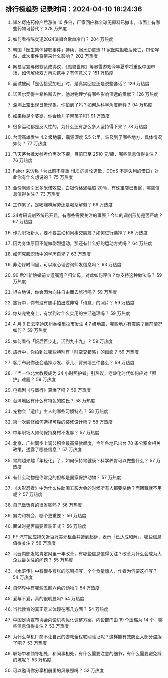 
## 排行榜趋势 记录时间：2024-04-10 18:24:36
  
  1. 知名痔疮药停产后涨价 10 多倍，厂家回应称全球无原料已撤市，市面上有哪些药物可替代？ 378 万热度
    
  2. 如何看待陈奕迅2024演唱会歌单冷门？ 204 万热度
    
  3. 韩国「医生集体辞职事件」持续，溺水幼童遭 11 家医院拒收后死亡，舆论哗然，此次事件将带来什么影响？ 202 万热度
    
  4. 网易官宣与微软达成协议，《魔兽世界》等暴雪游戏今年夏季将重返中国市场，如何解读双方再次携手？有何意义？ 151 万热度
    
  5. 面试被问「是否接受加班」时，是真实回应还是说些套话？ 129 万热度
    
  6. 诺贝尔奖得主希格斯去世，他对物理学有哪些影响深远的贡献？ 126 万热度
    
  7. 深圳上空出现日晕现象，你拍到了吗？如何从科学角度解释？ 94 万热度
    
  8. 如果你是个婆婆，你会给儿子带孩子吗? 91 万热度
    
  9. 很多运动都是反人性的，为什么还有那么多人坚持得下来？ 78 万热度
    
  10. 台湾高雄发生 4.2 级地震，震源深度 5.5 公里，波及到了哪些地方，具体情况如何？ 77 万热度
    
  11. 飞天茅台批发参考价再次下探，目前已至 2510 元/瓶，哪些信息值得关注？ 76 万热度
    
  12. Faker 采访称「为此前不尊重 HLE 的言论道歉，DDoS 不是失利的借口」对此你有什么想说的？ 75 万热度
    
  13. 金价飙涨引发多米诺效应，白银价格涨幅超 20％，有珠宝店已售罄，哪些信息值得关注？ 73 万热度
    
  14. 工作累了，是喝咖啡解劳还是喝茶解劳？ 69 万热度
    
  15. 24考研调剂系统已开启，有哪些需要关注的事项？今年的调剂形势是否严峻？ 67 万热度
    
  16. 作为职场新人，要不要主动和同事交朋友？如何进行选择？ 66 万热度
    
  17. 因为身体原因不能做剧烈运动，那还有什么好的运动方式吗？ 64 万热度
    
  18. 如何克服职场中的学历自卑？ 63 万热度
    
  19. 非治疗时间里，可以跟心理咨询师发信息吗？ 63 万热度
    
  20. 90 后准新娘婚前立遗嘱遗产归父母，对此如何评价？你支持这种做法吗？ 59 万热度
    
  21. 坦白地讲，你会因为向往自由而去旅行吗？ 59 万热度
    
  22. 旅行中，你有没有随手拍出过非常「诗意」的照片？ 59 万热度
    
  23. 你从宠物身上，有学到过什么实用的生活道理吗？ 59 万热度
    
  24. 4 月 9 日云南迪庆州香格里拉市发生 4.7 级地震，哪些地方有震感？目前情况如何？ 59 万热度
    
  25. 如何看待「饭后百步走，活到九十九」？ 59 万热度
    
  26. 旅行中，你拍到过哪些特别有「时空交错感」的画面？ 59 万热度
    
  27. 客厅布局你还会选择沙发、茶几、背景墙三件套么？ 59 万热度
    
  28. 「当一位北大教授成为 24 小时照护者」引热议，老龄化时代如何应对「照护」难题？ 59 万热度
    
  29. 电视剧《与凤行》算爆了吗？ 59 万热度
    
  30. 台湾地区有什么有特色的姓氏？ 58 万热度
    
  31. 宠物会「遗传」主人的哪些习惯特点？ 58 万热度
    
  32. 第一次装修如何选择可靠的装修设计师？ 58 万热度
    
  33. 中年职场人如何保持身材不发胖？ 57 万热度
    
  34. 北京、广州同步上调公积金最高贷款额度，今年各地已出台 70 条公积金相关政策，透露了哪些信息？ 57 万热度
    
  35. 胃病越来越「年轻化」了，如何保持胃健康？科学养胃可以做些什么？ 57 万热度
    
  36. 有什么动物是你常见的但却是国家保护动物？ 57 万热度
    
  37. 《火影忍者》中为什么佐助闹五影大会的时候所有人都要杀他？而团藏就不用呢？ 57 万热度
    
  38. 自己做饭真的很省钱吗？ 56 万热度
    
  39. 努力和机会，哪个更重要？ 56 万热度
    
  40. 面试时是否需要着装正式？ 56 万热度
    
  41. FF 汽车回应拖欠近百万美元租金并遭到起诉，表示「已达成和解」，哪些信息值得关注？ 56 万热度
    
  42. 马云内部发帖肯定阿里一年改革，有哪些信息值得关注？改革为什么会成为大企业最关注的问题？ 55 万热度
    
  43. 《水浒传》中有很多夸张的吃喝描写，个个食量惊人，作者为何要这样写？ 54 万热度
    
  44. 自然界中有哪些五颜六色的动物？ 54 万热度
    
  45. 爱与不爱，真的很明显吗? 54 万热度
    
  46. 当代教育的真正意义体现在哪几方面？ 54 万热度
    
  47. 中国足协宣布协会内设机构优化调整方案，内设部门由 19 个压缩为 14 个，哪些信息值得关注？ 53 万热度
    
  48. 为什么单机厂商不让自己的游戏全程联网验证呢？这样能有效防止大部分盗版了吧？ 53 万热度
    
  49. 职场中和领导相处，和同事相处，有什么需要注意的细节，有什么需要避免踩的坑呢？ 53 万热度
    
  50. 可以邀请你分享相册里的风景照吗？ 52 万热度
    